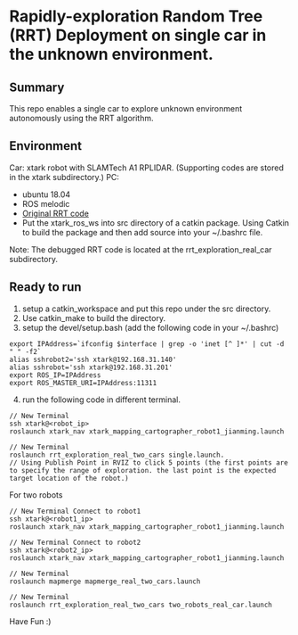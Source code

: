# Rapidly-exploration Random Tree (RRT) Deployment on single car in the unknown environment.
## Summary
This repo enables a single car to explore unknown environment autonomously using the RRT algorithm.

## Environment
Car: xtark robot with SLAMTech A1 RPLIDAR. (Supporting codes are stored in the xtark subdirectory.)
PC: 
- ubuntu 18.04
- ROS melodic
- [Original RRT code](https://github.com/hasauino/rrt_exploration)
- Put the xtark_ros_ws into src directory of a catkin package. Using Catkin to build the package and then add source into your ~/.bashrc file.

Note: The debugged RRT code is located at the rrt_exploration_real_car subdirectory.

## Ready to run
1. setup a catkin_workspace and put this repo under the src directory.
2. Use catkin_make to build the directory.
3. setup the devel/setup.bash (add the following code in your ~/.bashrc)
```
export IPAddress=`ifconfig $interface | grep -o 'inet [^ ]*' | cut -d " " -f2`
alias sshrobot2='ssh xtark@192.168.31.140'
alias sshrobot='ssh xtark@192.168.31.201'
export ROS_IP=IPAddress
export ROS_MASTER_URI=IPAddress:11311

```

4. run the following code in different terminal.

```
// New Terminal
ssh xtark@<robot_ip>
roslaunch xtark_nav xtark_mapping_cartographer_robot1_jianming.launch

// New Terminal
roslaunch rrt_exploration_real_two_cars single.launch.
// Using Publish Point in RVIZ to click 5 points (the first points are to specify the range of exploration. the last point is the expected target location of the robot.)
```

For two robots
```
// New Terminal Connect to robot1
ssh xtark@<robot1_ip>
roslaunch xtark_nav xtark_mapping_cartographer_robot1_jianming.launch

// New Terminal Connect to robot2
ssh xtark@<robot2_ip>
roslaunch xtark_nav xtark_mapping_cartographer_robot1_jianming.launch

// New Terminal
roslaunch mapmerge mapmerge_real_two_cars.launch

// New Terminal
roslaunch rrt_exploration_real_two_cars two_robots_real_car.launch

```

Have Fun :)
